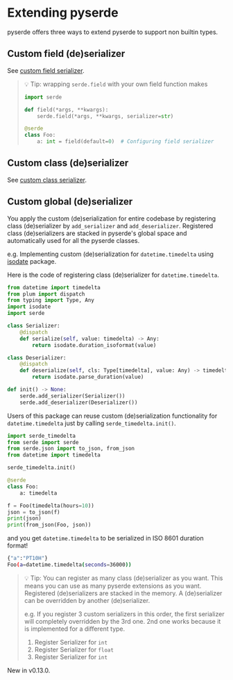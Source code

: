 # Extending pyserde

pyserde offers three ways to extend pyserde to support non builtin types.

## Custom field (de)serializer

See [custom field serializer](./field-attributes.md#serializerdeserializer).

> 💡 Tip: wrapping `serde.field` with your own field function makes 
>
> ```python
> import serde
>
> def field(*args, **kwargs):
>     serde.field(*args, **kwargs, serializer=str)
>
> @serde
> class Foo:
>     a: int = field(default=0)  # Configuring field serializer
> ```

## Custom class (de)serializer

See [custom class serializer](./class-attributes.md#class_serializer--class_deserializer).

## Custom global (de)serializer

You apply the custom (de)serialization for entire codebase by registering class (de)serializer by `add_serializer` and `add_deserializer`. Registered class (de)serializers are stacked in pyserde's global space and automatically used for all the pyserde classes.

e.g. Implementing custom (de)serialization for `datetime.timedelta` using [isodate](https://pypi.org/project/isodate/) package.

Here is the code of registering class (de)serializer for `datetime.timedelta`.

```python
from datetime import timedelta
from plum import dispatch
from typing import Type, Any
import isodate
import serde

class Serializer:
    @dispatch
    def serialize(self, value: timedelta) -> Any:
        return isodate.duration_isoformat(value)

class Deserializer:
    @dispatch
    def deserialize(self, cls: Type[timedelta], value: Any) -> timedelta:
        return isodate.parse_duration(value)

def init() -> None:
    serde.add_serializer(Serializer())
    serde.add_deserializer(Deserializer())
```

Users of this package can reuse custom (de)serialization functionality for `datetime.timedelta` just by calling `serde_timedelta.init()`.

```python
import serde_timedelta
from serde import serde
from serde.json import to_json, from_json
from datetime import timedelta

serde_timedelta.init()

@serde
class Foo:
    a: timedelta

f = Foo(timedelta(hours=10))
json = to_json(f)
print(json)
print(from_json(Foo, json))
```
and you get `datetime.timedelta` to be serialized in ISO 8601 duration format!
```bash
{"a":"PT10H"}
Foo(a=datetime.timedelta(seconds=36000))
```

> 💡 Tip: You can register as many class (de)serializer as you want. This means you can use as many pyserde extensions as you want.
>  Registered (de)serializers are stacked in the memory. A (de)serializer can be overridden by another (de)serializer.
>
> e.g. If you register 3 custom serializers in this order, the first serializer will completely overridden by the 3rd one. 2nd one works because it is implemented for a different type.
> 1. Register Serializer for `int`
> 2. Register Serializer for `float`
> 3. Register Serializer for `int`

New in v0.13.0.